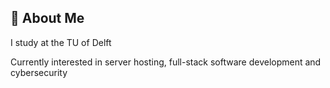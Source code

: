 ## 🚀 About Me
I study at the TU of Delft

Currently interested in server hosting, full-stack software development and cybersecurity
